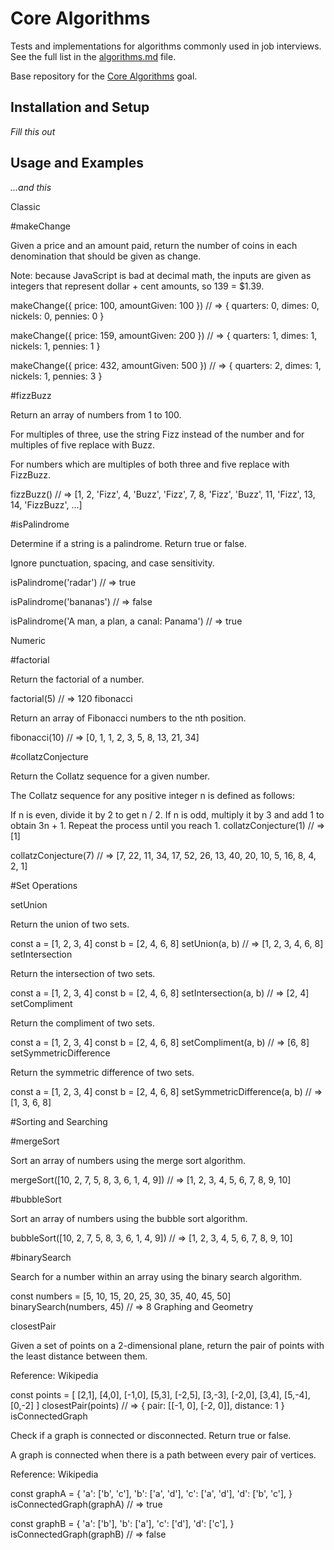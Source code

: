 # Core Algorithms

Tests and implementations for algorithms commonly used in job interviews. See the full list in the [algorithms.md](algorithms.md) file.

Base repository for the [Core Algorithms](https://github.com/GuildCrafts/web-development-js/issues/123) goal.

## Installation and Setup

_Fill this out_

## Usage and Examples

_...and this_

Classic

#makeChange

  Given a price and an amount paid, return the number of coins in each denomination that should be given as change.

  Note: because JavaScript is bad at decimal math, the inputs are given as integers that represent dollar + cent amounts, so 139 = $1.39.

  makeChange({ price: 100, amountGiven: 100 })
  // => { quarters: 0, dimes: 0, nickels: 0, pennies: 0 }

  makeChange({ price: 159, amountGiven: 200 })
  // => { quarters: 1, dimes: 1, nickels: 1, pennies: 1 }

  makeChange({ price: 432, amountGiven: 500 })
  // => { quarters: 2, dimes: 1, nickels: 1, pennies: 3 }

#fizzBuzz

  Return an array of numbers from 1 to 100.

  For multiples of three, use the string Fizz instead of the number and for multiples of five replace with Buzz.

  For numbers which are multiples of both three and five replace with FizzBuzz.

  fizzBuzz()
  // => [1, 2, 'Fizz', 4, 'Buzz', 'Fizz', 7, 8, 'Fizz', 'Buzz', 11, 'Fizz', 13, 14, 'FizzBuzz', ...]

#isPalindrome

  Determine if a string is a palindrome. Return true or false.

  Ignore punctuation, spacing, and case sensitivity.

  isPalindrome('radar')
  // => true

  isPalindrome('bananas')
  // => false

  isPalindrome('A man, a plan, a canal: Panama')
  // => true

Numeric

#factorial

  Return the factorial of a number.

  factorial(5)
  // => 120
  fibonacci

  Return an array of Fibonacci numbers to the nth position.

  fibonacci(10)
  // => [0, 1, 1, 2, 3, 5, 8, 13, 21, 34]

#collatzConjecture

Return the Collatz sequence for a given number.

The Collatz sequence for any positive integer n is defined as follows:

If n is even, divide it by 2 to get n / 2. If n is odd, multiply it by 3 and add 1 to obtain 3n + 1. Repeat the process until you reach 1.
collatzConjecture(1)
// => [1]

collatzConjecture(7)
// => [7, 22, 11, 34, 17, 52, 26, 13, 40, 20, 10, 5, 16, 8, 4, 2, 1]

#Set Operations

setUnion

Return the union of two sets.

const a = [1, 2, 3, 4]
const b = [2, 4, 6, 8]
setUnion(a, b)
// => [1, 2, 3, 4, 6, 8]
setIntersection

Return the intersection of two sets.

const a = [1, 2, 3, 4]
const b = [2, 4, 6, 8]
setIntersection(a, b)
// => [2, 4]
setCompliment

Return the compliment of two sets.

const a = [1, 2, 3, 4]
const b = [2, 4, 6, 8]
setCompliment(a, b)
// => [6, 8]
setSymmetricDifference

Return the symmetric difference of two sets.

const a = [1, 2, 3, 4]
const b = [2, 4, 6, 8]
setSymmetricDifference(a, b)
// => [1, 3, 6, 8]

#Sorting and Searching

#mergeSort

Sort an array of numbers using the merge sort algorithm.

mergeSort([10, 2, 7, 5, 8, 3, 6, 1, 4, 9])
// => [1, 2, 3, 4, 5, 6, 7, 8, 9, 10]

#bubbleSort

Sort an array of numbers using the bubble sort algorithm.

bubbleSort([10, 2, 7, 5, 8, 3, 6, 1, 4, 9])
// => [1, 2, 3, 4, 5, 6, 7, 8, 9, 10]

#binarySearch

Search for a number within an array using the binary search algorithm.

const numbers = [5, 10, 15, 20, 25, 30, 35, 40, 45, 50]
binarySearch(numbers, 45)
// => 8
Graphing and Geometry

closestPair

Given a set of points on a 2-dimensional plane, return the pair of points with the least distance between them.

Reference: Wikipedia

const points = [
  [2,1],
  [4,0],
  [-1,0],
  [5,3],
  [-2,5],
  [3,-3],
  [-2,0],
  [3,4],
  [5,-4],
  [0,-2]
]
closestPair(points)
// => { pair: [[-1, 0], [-2, 0]], distance: 1 }
isConnectedGraph

Check if a graph is connected or disconnected. Return true or false.

A graph is connected when there is a path between every pair of vertices.

Reference: Wikipedia

const graphA = {
  'a': ['b', 'c'],
  'b': ['a', 'd'],
  'c': ['a', 'd'],
  'd': ['b', 'c'],
}
isConnectedGraph(graphA)
// => true

const graphB = {
  'a': ['b'],
  'b': ['a'],
  'c': ['d'],
  'd': ['c'],
}
isConnectedGraph(graphB)
// => false

